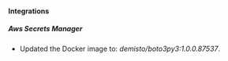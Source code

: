 #### Integrations
##### Aws Secrets Manager
- Updated the Docker image to: *demisto/boto3py3:1.0.0.87537*.
